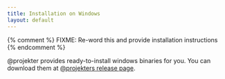```yaml
---
title: Installation on Windows
layout: default
---
```


{% comment %}
	FIXME: Re-word this and provide installation instructions
{% endcomment %}

@projekter provides ready-to-install windows binaries for you.
You can download them at [@projekters release page].

[@projekters release page]: https://github.com/projekter/dspdfviewer/releases

